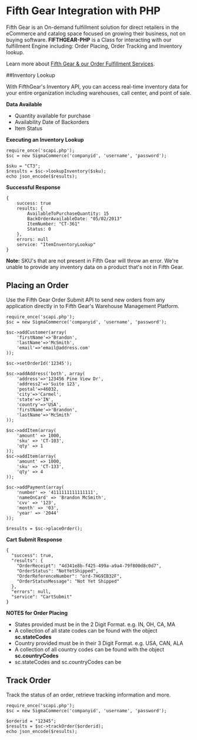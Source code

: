 Fifth Gear Integration with PHP
=======================
Fifth Gear is an On-demand fulfillment solution for direct retailers in the eCommerce and catalog space focused on growing their business, not on buying software. **FIFTHGEAR-PHP** is a Class for interacting with our fulfillment Engine including: Order Placing, Order Tracking and Inventory lookup.

Learn more about [Fifth Gear & our Order Fulfillment Services](http://infifthgear.com/ "Order fulfillment").

##Inventory Lookup

With FifthGear's Inventory API, you can access real-time inventory data for your entire organization including warehouses, call center, and point of sale. 

**Data Available**

- Quantity available for purchase
- Availability Date of Backorders
- Item Status

**Executing an Inventory Lookup**
    
    require_once('scapi.php');
    $sc = new SigmaCommerce('companyid', 'username', 'password');

    $sku = "CT3";
    $results = $sc->lookupInventory($sku);
    echo json_encode($results);

**Successful Response**

    {
        success: true
        results: {
            AvailableToPurchaseQuantity: 15
            BackOrderAvailableDate: "05/02/2013"
            ItemNumber: "CT-361"
            Status: 0
        },
        errors: null
        service: "ItemInventoryLookup"
    }

**Note:** SKU's that are not present in Fifth Gear will throw an error. We're unable to provide any inventory data on a product that's not in Fifth Gear.

## Placing an Order 

Use the Fifth Gear Order Submit API to send new orders from any application directly in to Fifth Gear's Warehouse Management Platform.
        
    require_once('scapi.php');
    $sc = new SigmaCommerce('companyid', 'username', 'password');

    $sc->addCustomer(array(
        'firstName'=>'Brandon',
        'lastName'=>'McSmith',
        'email'=>'email@address.com'
    ));

    $sc->setOrderId('12345');

    $sc->addAddress('both', array(
        'address'=>'123456 Pine View Dr',
        'address2'=>'Suite 123',
        'postal'=>46032,
        'city'=>'Carmel',
        'state'=>'IN',
        'country'=>'USA',
        'firstName'=>'Brandon',
        'lastName'=>'McSmith'
    ));

    $sc->addItem(array(
        'amount' => 1000,
        'sku' => 'CT-103',
        'qty' => 1
    ));
    $sc->addItem(array(
        'amount' => 1000,
        'sku' => 'CT-133',
        'qty' => 4
    ));

    $sc->addPayment(array(
        'number' => '4111111111111111',
        'nameOnCard' => 'Brandon McSmith',
        'cvv' => '123',
        'month' => '03',
        'year' => '2044'
    ));

    $results = $sc->placeOrder();

 **Cart Submit Response**

    {
      "success": true,
      "results": {
        "OrderReceipt": "4d341e8b-f425-499a-a9a4-79f800d8c0d7",
        "OrderStatus": "NotYetShipped",
        "OrderReferenceNumber": "ord-7HG9IB32F",
        "OrderStatusMessage": "Not Yet Shipped"
      },
      "errors": null,
      "service": "CartSubmit"
    }

**NOTES for Order Placing**

- States provided must be in the 2 Digit Format. e.g. IN, OH, CA, MA
 - A collection of all state codes can be found with the object **sc.stateCodes**
- Country provided must be in their 3 Digit Format. e.g. USA, CAN, ALA
- A collection of all country codes can be found with the object **sc.countryCodes**
- sc.stateCodes and sc.countryCodes can be 

## Track Order

Track the status of an order, retrieve tracking information and more.

    require_once('scapi.php');
    $sc = new SigmaCommerce('companyid', 'username', 'password');

    $orderid = "12345";
    $results = $sc->trackOrder($orderid);
    echo json_encode($results);


